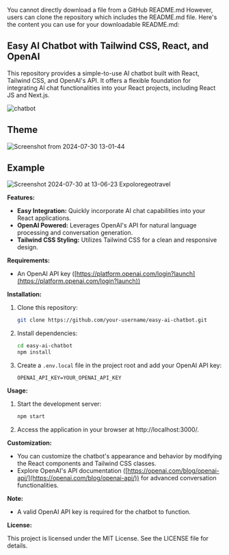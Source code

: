 You cannot directly download a file from a GitHub README.md However, users can clone the repository which includes the README.md file. Here's the content you can use for your downloadable README.md:

## Easy AI Chatbot with Tailwind CSS, React, and OpenAI

This repository provides a simple-to-use AI chatbot built with React, Tailwind CSS, and OpenAI's API. It offers a flexible foundation for integrating AI chat functionalities into your React projects, including React JS and Next.js.

![chatbot](https://github.com/ElvinEga/tailchat/assets/12608507/47e2e171-d9f8-417b-9bdc-efdac7b8f89f)

## Theme
![Screenshot from 2024-07-30 13-01-44](https://github.com/user-attachments/assets/b6fe91c9-b4b6-40fa-96c4-bf3ca875c32d)
## Example
![Screenshot 2024-07-30 at 13-06-23 Expoloregeotravel](https://github.com/user-attachments/assets/4043f7de-a3d4-4d78-b415-6419d9046a92)

**Features:**

- **Easy Integration:** Quickly incorporate AI chat capabilities into your React applications.
- **OpenAI Powered:** Leverages OpenAI's API for natural language processing and conversation generation.
- **Tailwind CSS Styling:** Utilizes Tailwind CSS for a clean and responsive design.

**Requirements:**

- An OpenAI API key ([https://platform.openai.com/login?launch](https://platform.openai.com/login?launch))

**Installation:**

1. Clone this repository:

   ```bash
   git clone https://github.com/your-username/easy-ai-chatbot.git
   ```

2. Install dependencies:

   ```bash
   cd easy-ai-chatbot
   npm install
   ```

3. Create a `.env.local` file in the project root and add your OpenAI API key:

   ```
   OPENAI_API_KEY=YOUR_OPENAI_API_KEY
   ```

**Usage:**

1. Start the development server:

   ```bash
   npm start
   ```

2. Access the application in your browser at http://localhost:3000/.

**Customization:**

- You can customize the chatbot's appearance and behavior by modifying the React components and Tailwind CSS classes.
- Explore OpenAI's API documentation ([https://openai.com/blog/openai-api/](https://openai.com/blog/openai-api/)) for advanced conversation functionalities.

**Note:**

- A valid OpenAI API key is required for the chatbot to function.

**License:**

This project is licensed under the MIT License. See the LICENSE file for details.
